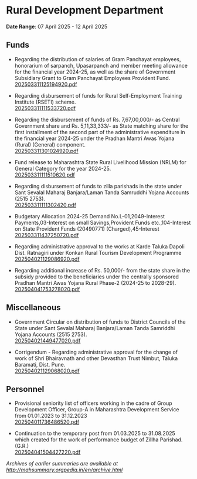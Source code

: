 # Rural Development Department

**Date Range**: 07 April 2025 - 12 April 2025


## Funds
- Regarding the distribution of salaries of Gram Panchayat employees, honorarium of sarpanch, Upasarpanch and member meeting allowance for the financial year 2024-25, as well as the share of Government Subsidiary Grant to Gram Panchayat Employees Provident Fund.\
  [202503311125194920.pdf](https://gr.maharashtra.gov.in/Site/Upload/Government%20Resolutions/English/202503311125194920.pdf)

- Regarding disbursement of funds for Rural Self-Employment Training Institute (RSETI) scheme.\
  [202503311111533720.pdf](https://gr.maharashtra.gov.in/Site/Upload/Government%20Resolutions/English/202503311111533720.pdf)

- Regarding the disbursement of funds of Rs. 7,67,00,000/- as Central Government share and Rs. 5,11,33,333/- as State matching share for the first installment of the second part of the administrative expenditure in the financial year 2024-25 under the Pradhan Mantri Awas Yojana (Rural) (General) component.\
  [202503311301024920.pdf](https://gr.maharashtra.gov.in/Site/Upload/Government%20Resolutions/English/202503311301024920.pdf)

- Fund release to Maharashtra State Rural Livelihood Mission (NRLM) for General Category for the year 2024-25.\
  [202503311111510620.pdf](https://gr.maharashtra.gov.in/Site/Upload/Government%20Resolutions/English/202503311111510620.pdf)

- Regarding disbursement of funds to zilla parishads in the state under Sant Sevalal Maharaj Banjara/Laman Tanda Samruddhi Yojana Accounts (2515 2753).\
  [202503311111302420.pdf](https://gr.maharashtra.gov.in/Site/Upload/Government%20Resolutions/English/202503311111302420.pdf)

- Budgetary Allocation 2024-25 Demand No.L-01,2049-Interest Payments,03-Interest on small Savings,Provident Funds etc.,104-Interest on State Provident Funds (20490771) (Charged),45-Interest\
  [202503311437250720.pdf](https://gr.maharashtra.gov.in/Site/Upload/Government%20Resolutions/English/202503311437250720.pdf)

- Regarding  administrative approval to the works at Karde Taluka Dapoli Dist. Ratnagiri under Konkan Rural Tourism Development Programme\
  [202504021129086920.pdf](https://gr.maharashtra.gov.in/Site/Upload/Government%20Resolutions/English/202504021129086920.pdf)

- Regarding additional increase of Rs. 50,000/- from the state share in the subsidy provided to the beneficiaries under the centrally sponsored Pradhan Mantri Awas Yojana Rural Phase-2 (2024-25 to 2028-29).\
  [202504041753278020.pdf](https://gr.maharashtra.gov.in/Site/Upload/Government%20Resolutions/English/202504041753278020.pdf)

## Miscellaneous
- Government Circular on distribution of funds to District Councils of the State under Sant Sevalal Maharaj Banjara/Laman Tanda Samriddhi Yojana Accounts (2515 2753).\
  [202504021449477020.pdf](https://gr.maharashtra.gov.in/Site/Upload/Government%20Resolutions/English/202504021449477020.pdf)

- Corrigendum - Regarding administrative approval for the change of work of Shri Bhairavnath and other Devasthan Trust Nimbut, Taluka Baramati, Dist. Pune.\
  [202504021129068020.pdf](https://gr.maharashtra.gov.in/Site/Upload/Government%20Resolutions/English/202504021129068020.pdf)

## Personnel
- Provisional seniority list of officers working in the cadre of Group Development Officer, Group-A in Maharashtra Development Service from 01.01.2023 to 31.12.2023\
  [202504011736486520.pdf](https://gr.maharashtra.gov.in/Site/Upload/Government%20Resolutions/English/202504011736486520.pdf)

- Continuation to the temporary post from 01.03.2025 to 31.08.2025 which created for the work of performance budget of Zillha Parishad. (G.R.)\
  [202504041504427220.pdf](https://gr.maharashtra.gov.in/Site/Upload/Government%20Resolutions/English/202504041504427220.pdf)


*Archives of earlier summaries are available at http://mahsummary.orgpedia.in/en/archive.html*